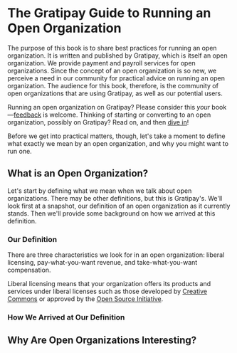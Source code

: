 # The Gratipay Guide to Running an Open Organization

The purpose of this book is to share best practices for running an open organization. It is written and published by Gratipay, which is itself an open organization. We provide payment and payroll services for open organizations. Since the concept of an open organization is so new, we perceive a need in our community for practical advice on running an open organization. The audience for this book, therefore, is the community of open organizations that are using Gratipay, as well as our potential users.

Running an open organization on Gratipay? Please consider this *your* book—[feedback](https://github.com/gratipay/guide/issues/new) is welcome. Thinking of starting or converting to an open organization, possibly on Gratipay? Read on, and then [dive in](https://gratipay.com/new)!

Before we get into practical matters, though, let's take a moment to define what exactly we mean by an open organization, and why you might want to run one.

## What is an Open Organization?

Let's start by defining what we mean when we talk about open organizations. There may be other definitions, but this is Gratipay's. We'll look first at a snapshot, our definition of an open organization as it currently stands. Then we'll provide some background on how we arrived at this definition.

### Our Definition

There are three characteristics we look for in an open organization: liberal licensing, pay-what-you-want revenue, and take-what-you-want compensation.

Liberal licensing means that your organization offers its products and services under liberal licenses such as those developed by [Creative Commons](https://creativecommons.org/) or approved by the [Open Source Initiative](https://opensource.org/).

### How We Arrived at Our Definition


## Why Are Open Organizations Interesting?